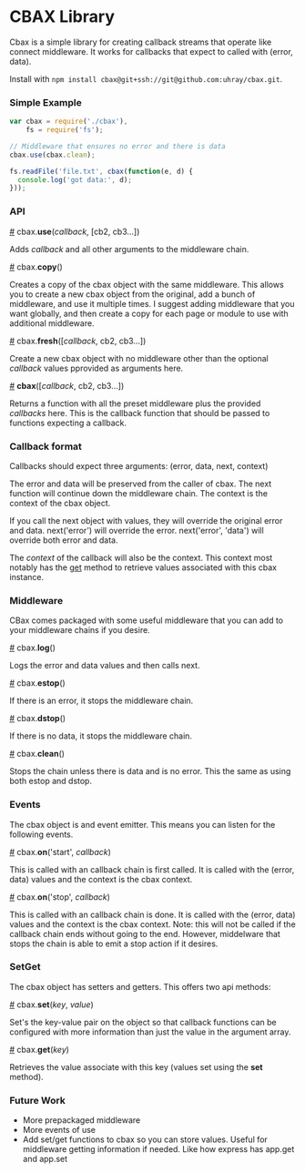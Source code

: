 CBAX Library
===============

Cbax is a simple library for creating callback streams that operate like connect middleware. It works for callbacks that expect to called with (error, data).

Install with `npm install cbax@git+ssh://git@github.com:uhray/cbax.git`.

### Simple Example

```js
var cbax = require('./cbax'),
    fs = require('fs');

// Middleware that ensures no error and there is data
cbax.use(cbax.clean);

fs.readFile('file.txt', cbax(function(e, d) {
  console.log('got data:', d);
}));

```

### API

<a name="use" href="#use">#</a> cbax.<b>use</b>(<i>callback</i>, [cb2, cb3...])

Adds <i>callback</i> and all other arguments to the middleware chain.

<a name="copy" href="#copy">#</a> cbax.<b>copy</b>()

Creates a copy of the cbax object with the same middleware. This allows you to create a new cbax object from the original, add a bunch of middleware, and use it multiple times. I suggest adding middleware that you want globally, and then create a copy for each page or module to use with additional middleware.

<a name="fresh" href="#fresh">#</a> cbax.<b>fresh</b>([<i>callback</i>, cb2, cb3...])

Create a new cbax object with no middleware other than the optional <i>callback</i> values pprovided as arguments here.

<a name="call" href="#call">#</a> <b>cbax</b>([<i>callback</i>, cb2, cb3...])

Returns a function with all the preset middleware plus the provided <i>callbacks</i> here. This is the callback function that should be passed to functions expecting a callback.

### Callback format

Callbacks should expect three arguments: (error, data, next, context)

The error and data will be preserved from the caller of cbax. The next function will continue down the middleware chain. The context is the context of the cbax object.

If you call the next object with values, they will override the original error and data. next('error') will override the error. next('error', 'data') will override both error and data.

The <i>context</i> of the callback will also be the context. This context most notably has the <a href="#cb-get">get</a> method to retrieve values associated with this cbax instance.

### Middleware

CBax comes packaged with some useful middleware that you can add to your middleware chains if you desire.

<a name="mw-log" href="#mw-log">#</a> cbax.<b>log</b>()

Logs the error and data values and then calls next.

<a name="mw-estop" href="#mw-estop">#</a> cbax.<b>estop</b>()

If there is an error, it stops the middleware chain.

<a name="mw-dstop" href="#mw-dstop">#</a> cbax.<b>dstop</b>()

If there is no data, it stops the middleware chain.

<a name="mw-clean" href="#mw-clean">#</a> cbax.<b>clean</b>()

Stops the chain unless there is data and is no error. This the same as using both estop and dstop.

### Events

The cbax object is and event emitter. This means you can listen for the following events.

<a name="ev-start" href="#ev-start">#</a> cbax.<b>on</b>('start', <i>callback</i>)

This is called with an callback chain is first called. It is called with the (error, data) values and the context is the cbax context.

<a name="ev-stop" href="#ev-stop">#</a> cbax.<b>on</b>('stop', <i>callback</i>)

This is called with an callback chain is done. It is called with the (error, data) values and the context is the cbax context. Note: this will not be called if the callback chain ends without going to the end. However, middelware that stops the chain is able to emit a stop action if it desires.

### SetGet

The cbax object has setters and getters. This offers two api methods:


<a name="cb-set" href="#cb-set">#</a> cbax.<b>set</b>(<i>key</i>, <i>value</i>)

Set's the key-value pair on the object so that callback functions can be configured with more information than just the value in the argument array.

<a name="cb-get" href="#cb-get">#</a> cbax.<b>get</b>(<i>key</i>)

Retrieves the value associate with this key (values set using the <b>set</b> method).

### Future Work

* More prepackaged middleware
* More events of use
* Add set/get functions to cbax so you can store values. Useful for middleware getting information if needed. Like how express has app.get and app.set
